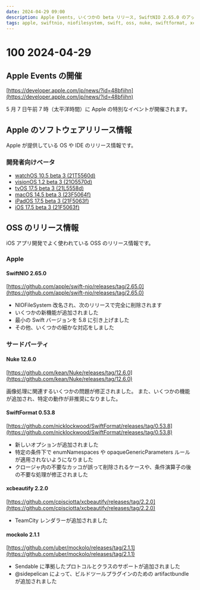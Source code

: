 ```yaml
---
date: 2024-04-29 09:00
description: Apple Events, いくつかの beta リリース, SwiftNIO 2.65.0 のアップデート、ほか
tags: apple, swiftnio, niofilesystem, swift, oss, nuke, swiftformat, xcbeautify, mockolo, sendable, artifactbundle
---
```

# 100 2024-04-29

## Apple Events の開催

[https://developer.apple.com/jp/news/?id=48bfiihn](https://developer.apple.com/jp/news/?id=48bfiihn)

5 月 7 日午前 7 時（太平洋時間）に Apple の特別なイベントが開催されます。

## Apple のソフトウェアリリース情報

Apple が提供している OS や IDE のリリース情報です。

### 開発者向けベータ

- [watchOS 10.5 beta 3 (21T5560d)](https://developer.apple.com/news/releases/?id=04162024a)
- [visionOS 1.2 beta 3 (21O5570d)](https://developer.apple.com/news/releases/?id=04162024a)
- [tvOS 17.5 beta 3 (21L5558d)](https://developer.apple.com/news/releases/?id=04162024a)
- [macOS 14.5 beta 3 (23F5064f)](https://developer.apple.com/news/releases/?id=04162024a)
- [iPadOS 17.5 beta 3 (21F5063f)](https://developer.apple.com/news/releases/?id=04162024a)
- [iOS 17.5 beta 3 (21F5063f)](https://developer.apple.com/news/releases/?id=04162024a)

## OSS のリリース情報

iOS アプリ開発でよく使われている OSS のリリース情報です。

### Apple

#### SwiftNIO 2.65.0

[https://github.com/apple/swift-nio/releases/tag/2.65.0](https://github.com/apple/swift-nio/releases/tag/2.65.0)

- NIOFileSystem 改名され、次のリリースで完全に削除されます
- いくつかの新機能が追加されました
- 最小の Swift バージョンを 5.8 に引き上げました
- その他、いくつかの細かな対応をしました

### サードパーティ

#### Nuke 12.6.0

[https://github.com/kean/Nuke/releases/tag/12.6.0](https://github.com/kean/Nuke/releases/tag/12.6.0)

画像処理に関連するいくつかの問題が修正されました。
また、いくつかの機能が追加され、特定の動作が非推奨になりました。

#### SwiftFormat 0.53.8

[https://github.com/nicklockwood/SwiftFormat/releases/tag/0.53.8](https://github.com/nicklockwood/SwiftFormat/releases/tag/0.53.8)

- 新しいオプションが追加されました
- 特定の条件下で enumNamespaces や opaqueGenericParameters ルールが適用されないようになりました
- クロージャ内の不要なカッコが誤って削除されるケースや、条件演算子の後の不要な処理が修正されました

#### xcbeautify 2.2.0

[https://github.com/cpisciotta/xcbeautify/releases/tag/2.2.0](https://github.com/cpisciotta/xcbeautify/releases/tag/2.2.0)

- TeamCity レンダラーが追加されました

#### mockolo 2.1.1

[https://github.com/uber/mockolo/releases/tag/2.1.1](https://github.com/uber/mockolo/releases/tag/2.1.1)

- Sendable に準拠したプロトコルとクラスのサポートが追加されました
- @sidepelican によって、ビルドツールプラグインのための artifactbundle が追加されました

